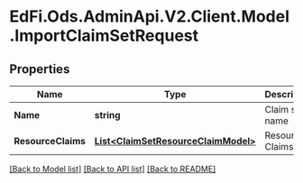 # EdFi.Ods.AdminApi.V2.Client.Model.ImportClaimSetRequest

## Properties

Name | Type | Description | Notes
------------ | ------------- | ------------- | -------------
**Name** | **string** | Claim set name | [optional] 
**ResourceClaims** | [**List&lt;ClaimSetResourceClaimModel&gt;**](ClaimSetResourceClaimModel.md) | Resource Claims | [optional] 

[[Back to Model list]](../README.md#documentation-for-models) [[Back to API list]](../README.md#documentation-for-api-endpoints) [[Back to README]](../README.md)

